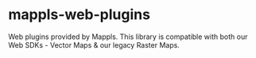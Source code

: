 # mappls-web-plugins
Web plugins provided by Mappls. This library is compatible with both our Web SDKs - Vector Maps &amp; our legacy Raster Maps.


